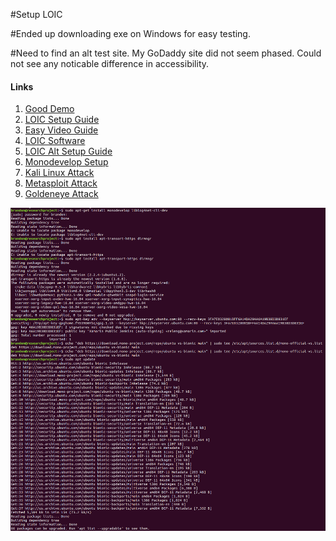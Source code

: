 #Setup LOIC

#Ended up downloading exe on Windows for easy testing.

#Need to find an alt test site. My GoDaddy site did not seem phased. Could not see any noticable difference in accessibility.

<h4>Links</h4>

<ol>
  <li><a href="https://www.youtube.com/watch?v=DDC9_RqRLGA">Good Demo</a></li>
  <li><a href="https://pastebin.com/mp2g6m1w">LOIC Setup Guide</a></li>
  <li><a href="https://www.youtube.com/watch?v=wtnbbOO7OoQ">Easy Video Guide</a></li>
  <li><a href="https://github.com/NewEraCracker/LOIC">LOIC Software</a></li>
  <li><a href="https://www.longren.io/how-to-use-low-orbit-ion-cannon-on-linux/">LOIC Alt Setup Guide</a></li>
  <li><a href="https://www.monodevelop.com/download/">Monodevelop Setup</a></li>
  <li><a href="https://gbhackers.com/anonymous-ddos-a-website-using-kali-linux/">Kali Linux Attack</a></li>
  <li><a href="https://gbhackers.com/kali-linux-tutorial-dos-attack/">Metasploit Attack</a></li>
  <li><a href="https://linuxhint.com/ddos-attack-testing/">Goldeneye Attack</a></li>
</ol>

<img src="setup.png">
